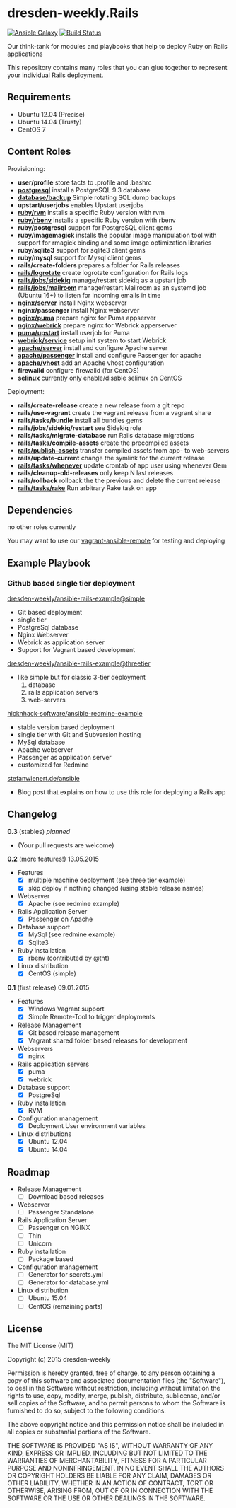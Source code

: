 dresden-weekly.Rails
====================
[![Ansible Galaxy](https://img.shields.io/badge/Ansible%20Galaxy-dresden--weekly.Rails-blue.svg)](https://galaxy.ansible.com/list#/roles/2108)
[![Build Status](https://travis-ci.org/dresden-weekly/ansible-rails.svg)](https://travis-ci.org/dresden-weekly/ansible-rails)

Our think-tank for modules and playbooks that help to deploy Ruby on Rails applications

This repository contains many roles that you can glue together to represent your individual Rails deployment.

Requirements
------------

* Ubuntu 12.04 (Precise)
* Ubuntu 14.04 (Trusty)
* CentOS 7

Content Roles
-------------

Provisioning:

* **user/profile** store facts to .profile and .bashrc
* [**postgresql**](https://github.com/dresden-weekly/ansible-rails/tree/develop/postgresql) install a PostgreSQL 9.3 database
* [**database/backup**](https://github.com/dresden-weekly/ansible-rails/tree/develop/database/backup) Simple rotating SQL dump backups
* **upstart/userjobs** enables Upstart userjobs
* [**ruby/rvm**](https://github.com/dresden-weekly/ansible-rails/tree/develop/ruby/rvm) installs a specific Ruby version with rvm
* [**ruby/rbenv**](https://github.com/dresden-weekly/ansible-rails/tree/develop/ruby/rbenv) installs a specific Ruby version with rbenv
* **ruby/postgresql** support for PostgreSQL client gems
* **ruby/imagemagick** installs the popular image manipulation tool with support for rmagick binding and some image optimization libraries
* **ruby/sqlite3** support for sqlite3 client gems
* **ruby/mysql** support for Mysql client gems
* **rails/create-folders** prepares a folder for Rails releases
* [**rails/logrotate**](https://github.com/dresden-weekly/ansible-rails/tree/develop/rails/logrotate) create logrotate configuration for Rails logs
* [**rails/jobs/sidekiq**](https://github.com/dresden-weekly/ansible-rails/tree/develop/rails/jobs/sidekiq) manage/restart sidekiq as a upstart job
* [**rails/jobs/mailroom**](https://github.com/dresden-weekly/ansible-rails/tree/develop/rails/mailroom/sidekiq) manage/restart Mailroom as an systemd job (Ubuntu 16+) to listen for incoming emails in time
* [**nginx/server**](https://github.com/dresden-weekly/ansible-rails/tree/develop/nginx/server) install Nginx webserver
* **nginx/passenger** install Nginx webserver
* [**nginx/puma**](https://github.com/dresden-weekly/ansible-rails/tree/develop/nginx/puma) prepare nginx for Puma appserver
* [**nginx/webrick**](https://github.com/dresden-weekly/ansible-rails/tree/develop/nginx/webrick) prepare nginx for Webrick apperserver
* [**puma/upstart**](https://github.com/dresden-weekly/ansible-rails/tree/develop/puma/upstart) install userjob for Puma
* [**webrick/service**](https://github.com/dresden-weekly/ansible-rails/tree/develop/webrick/service) setup init system to start Webrick
* [**apache/server**](https://github.com/dresden-weekly/ansible-rails/tree/develop/apache/server) install and configure Apache server
* [**apache/passenger**](https://github.com/dresden-weekly/ansible-rails/tree/develop/apache/passenger) install and configure Passenger for apache
* [**apache/vhost**](https://github.com/dresden-weekly/ansible-rails/tree/develop/apache/vhost) add an Apache vhost configuration
* **firewalld** configure firewalld (for CentOS)
* **selinux** currently only enable/disable selinux on CentOS

Deployment:

* **rails/create-release** create a new release from a git repo
* **rails/use-vagrant** create the vagrant release from a vagrant share
* **rails/tasks/bundle** install all bundles gems
* **rails/jobs/sidekiq/restart** see Sidekiq role
* **rails/tasks/migrate-database** run Rails database migrations
* **rails/tasks/compile-assets** create the precompiled assets
* [**rails/publish-assets**](https://github.com/dresden-weekly/ansible-rails/tree/develop/rails/publish-assets) transfer compiled assets from app- to web-servers
* **rails/update-current** change the symlink for the current release
* [**rails/tasks/whenever**](https://github.com/dresden-weekly/ansible-rails/tree/develop/rails/tasks/whenever) update crontab of app user using whenever Gem
* **rails/cleanup-old-releases** only keep N last releases
* **rails/rollback** rollback the the previous and delete the current release
* [**rails/tasks/rake**](https://github.com/dresden-weekly/ansible-rails/tree/develop/rails/tasks/rake) Run arbitrary Rake task on app

Dependencies
------------

no other roles currently

You may want to use our [vagrant-ansible-remote](https://github.com/dresden-weekly/vagrant-ansible-remote) for testing and deploying

Example Playbook
----------------

### Github based single tier deployment

[dresden-weekly/ansible-rails-example@simple](https://github.com/dresden-weekly/ansible-rails-example/tree/simple)
* Git based deployment
* single tier
* PostgreSql database
* Nginx Webserver
* Webrick as application server
* Support for Vagrant based development

[dresden-weekly/ansible-rails-example@threetier](https://github.com/dresden-weekly/ansible-rails-example/tree/threetier)
* like simple but for classic 3-tier deployment
  1. database
  1. rails application servers
  1. web-servers

[hicknhack-software/ansible-redmine-example](https://github.com/hicknhack-software/ansible-redmine-example)
* stable version based deployment
* single tier with Git and Subversion hosting
* MySql database
* Apache webserver
* Passenger as application server
* customized for Redmine

[stefanwienert.de/ansible](http://www.stefanwienert.de/blog/2015/10/29/deploying-rails-with-ansible-with-dresden-weekly-toolbox/)
* Blog post that explains on how to use this role for deploying a Rails app

Changelog
---------

**0.3** (stables) *planned*

* (Your pull requests are welcome)

**0.2** (more features!) 13.05.2015

* Features
  * [x] multiple machine deployment (see three tier example)
  * [x] skip deploy if nothing changed (using stable release names)
* Webserver
  * [x] Apache (see redmine example)
* Rails Application Server
  * [x] Passenger on Apache
* Database support
  * [x] MySql (see redmine example)
  * [x] Sqlite3
* Ruby installation
  * [x] rbenv (contributed by @tnt)
* Linux distribution
  * [x] CentOS (simple)

**0.1** (first release) 09.01.2015

* Features
  * [x] Windows Vagrant support
  * [x] Simple Remote-Tool to trigger deployments
* Release Management
  * [x] Git based release management
  * [x] Vagrant shared folder based releases for development
* Webservers
  * [x] nginx
* Rails application servers
  * [x] puma
  * [x] webrick
* Database support
  * [x] PostgreSql
* Ruby installation
  * [x] RVM
* Configuration management
  * [x] Deployment User environment variables
* Linux distributions
  * [x] Ubuntu 12.04
  * [x] Ubuntu 14.04

Roadmap
-------

* Release Management
  * [ ] Download based releases
* Webserver
  * [ ] Passenger Standalone
* Rails Application Server
  * [ ] Passenger on NGINX
  * [ ] Thin
  * [ ] Unicorn
* Ruby installation
  * [ ] Package based
* Configuration management
  * [ ] Generator for secrets.yml
  * [ ] Generator for database.yml
* Linux distribution
  * [ ] Ubuntu 15.04
  * [ ] CentOS (remaining parts)

License
-------

The MIT License (MIT)

Copyright (c) 2015 dresden-weekly

Permission is hereby granted, free of charge, to any person obtaining a copy
of this software and associated documentation files (the "Software"), to deal
in the Software without restriction, including without limitation the rights
to use, copy, modify, merge, publish, distribute, sublicense, and/or sell
copies of the Software, and to permit persons to whom the Software is
furnished to do so, subject to the following conditions:

The above copyright notice and this permission notice shall be included in all
copies or substantial portions of the Software.

THE SOFTWARE IS PROVIDED "AS IS", WITHOUT WARRANTY OF ANY KIND, EXPRESS OR
IMPLIED, INCLUDING BUT NOT LIMITED TO THE WARRANTIES OF MERCHANTABILITY,
FITNESS FOR A PARTICULAR PURPOSE AND NONINFRINGEMENT. IN NO EVENT SHALL THE
AUTHORS OR COPYRIGHT HOLDERS BE LIABLE FOR ANY CLAIM, DAMAGES OR OTHER
LIABILITY, WHETHER IN AN ACTION OF CONTRACT, TORT OR OTHERWISE, ARISING FROM,
OUT OF OR IN CONNECTION WITH THE SOFTWARE OR THE USE OR OTHER DEALINGS IN THE
SOFTWARE.
